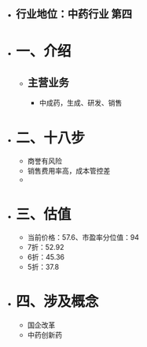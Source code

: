 - ## 行业地位：中药行业 第四
- # 一、介绍
	- ## 主营业务
		- 中成药，生成、研发、销售
- # 二、十八步
	- 商誉有风险
	- 销售费用率高，成本管控差
	-
- # 三、估值
	- 当前价格：57.6、市盈率分位值：94
	- 7折：52.92
	- 6折：45.36
	- 5折：37.8
- # 四、涉及概念
	- 国企改革
	- 中药创新药